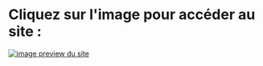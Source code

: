 # Cliquez sur l'image pour accéder au site :

[![image preview du site](https://github.com/Esselka/OC/divers/P3-site-preview.png)](https://esselka.github.io/P3/)